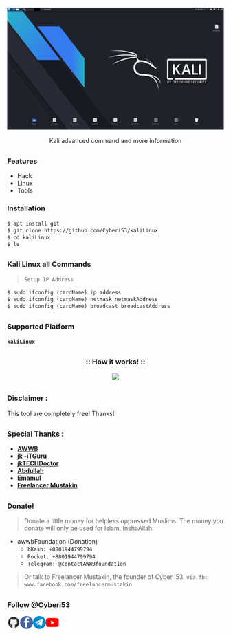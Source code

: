 <!-- kaliLinux -->

<p align="center">
 <img src=".imgs/kali_screenshot001.png">
</p>


<p align="center">Kali advanced command and more information</p>

##

### Features
- Hack
- Linux
- Tools

### Installation
```
$ apt install git
$ git clone https://github.com/Cyberi53/kaliLinux
$ cd kaliLinux
$ ls
```

##

### Kali Linux all Commands

> `Setup IP Address`
```
$ sudo ifconfig (cardName) ip address
$ sudo ifconfig (cardName) netmask netmaskAddress
$ sudo ifconfig (cardName) broadcast broadcastAddress
```

##

### Supported Platform
**`kaliLinux`**

##

<h3 align="center">
:: How it works! ::
</h3>
<p align="center">
<img src=".imgs/wf.gif"/>
</p>

##

### Disclaimer :
<p>This tool are completely free! Thanks!!</p>

##

### Special Thanks :

- [**AWWB**](https://facebook.com/awwbFoundation)
- [**jk -iTGuru**](https://github.com/jk-iTGuru)
- [**jkTECHDoctor**](https://github.com/jkTECHDoctor)
- [**Abdullah**](#)
- [**Emamul**](#)
- [**Freelancer Mustakin**](https://github.com/freelancermustakin)

##

### Donate!
> Donate a little money for helpless oppressed Muslims. The money you donate will only be used for Islam, InshaAllah.
- awwbFoundation (Donation)
  - `bKash: +8801944799794`
  - `Rocket: +8801944799794`
  - `Telegram: @contactAWWBfoundation`

> Or talk to Freelancer Mustakin, the founder of Cyber ​​I53. `via fb: www.facebook.com/freelancermustakin`

##

### Follow @Cyberi53
<a href="https://github.com/Cyberi53"><img align="left" title="Github" alt="Github" width="30px" src="https://raw.githubusercontent.com/aladaBhai/assets/main/Photography/assets/GitHub/github_assets_v0001.png" /></a>
<a href="https://facebook.com/Cyberi53"><img align="left" title="Facebook" alt="Facebook" width="30px" src="https://github.com/aladaBhai/assets/raw/main/Photography/assets/Facebook/facebook_assets_v0001.png" /></a>
<a href="https://t.me/Cyber_i53"><img align="left" title="Telegram" alt="Telegram" width="30px" src="https://raw.githubusercontent.com/aladaBhai/assets/main/Photography/assets/Telegram/telegram_assets_v0001.png" /></a>
<a href="https://m.youtube.com/channel/UCoAUatLl3PQB-buaTMn8YJw"><img align="left" title="YouTube" alt="YouTube" width="30px" src="https://raw.githubusercontent.com/aladaBhai/assets/main/Photography/assets/YouTube/youtube_assets_v0001.png" /></a>
